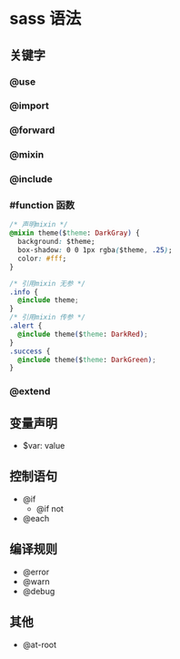 # sass 语法

## 关键字
### @use
### @import
### @forward
### @mixin
### @include
### #function 函数
```css
/* 声明mixin */
@mixin theme($theme: DarkGray) {
  background: $theme;
  box-shadow: 0 0 1px rgba($theme, .25);
  color: #fff;
}

/* 引用mixin 无参 */
.info {
  @include theme;
}
/* 引用mixin 传参 */
.alert {
  @include theme($theme: DarkRed);
}
.success {
  @include theme($theme: DarkGreen);
}
```

### @extend

## 变量声明
- $var: value

## 控制语句
- @if
  -  @if not
- @each

## 编译规则
- @error
- @warn
- @debug

## 其他
- @at-root

